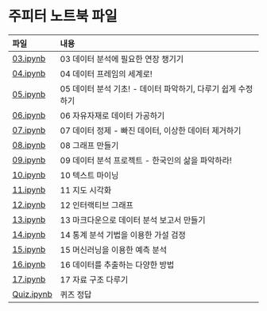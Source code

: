 # 주피터 노트북  파일

파일           | 내용
:------------- |:-------------
[03.ipynb](https://github.com/youngwoos/Doit_Python/blob/main/Notebook/03.ipynb) | 03 데이터 분석에 필요한 연장 챙기기
[04.ipynb](https://github.com/youngwoos/Doit_Python/blob/main/Notebook/04.ipynb) | 04 데이터 프레임의 세계로!
[05.ipynb](https://github.com/youngwoos/Doit_Python/blob/main/Notebook/05.ipynb) | 05 데이터 분석 기초! - 데이터 파악하기, 다루기 쉽게 수정하기
[06.ipynb](https://github.com/youngwoos/Doit_Python/blob/main/Notebook/06.ipynb) | 06 자유자재로 데이터 가공하기
[07.ipynb](https://github.com/youngwoos/Doit_Python/blob/main/Notebook/07.ipynb) | 07 데이터 정제 - 빠진 데이터, 이상한 데이터 제거하기
[08.ipynb](https://github.com/youngwoos/Doit_Python/blob/main/Notebook/08.ipynb) | 08 그래프 만들기
[09.ipynb](https://github.com/youngwoos/Doit_Python/blob/main/Notebook/09.ipynb) | 09 데이터 분석 프로젝트 - 한국인의 삶을 파악하라!
[10.ipynb](https://github.com/youngwoos/Doit_Python/blob/main/Notebook/10.ipynb) | 10 텍스트 마이닝
[11.ipynb](https://github.com/youngwoos/Doit_Python/blob/main/Notebook/11.ipynb) | 11 지도 시각화
[12.ipynb](https://github.com/youngwoos/Doit_Python/blob/main/Notebook/12.ipynb) | 12 인터랙티브 그래프
[13.ipynb](https://github.com/youngwoos/Doit_Python/blob/main/Notebook/13.ipynb) | 13 마크다운으로 데이터 분석 보고서 만들기
[14.ipynb](https://github.com/youngwoos/Doit_Python/blob/main/Notebook/14.ipynb) | 14 통계 분석 기법을 이용한 가설 검정
[15.ipynb](https://github.com/youngwoos/Doit_Python/blob/main/Notebook/15.ipynb) | 15 머신러닝을 이용한 예측 분석
[16.ipynb](https://github.com/youngwoos/Doit_Python/blob/main/Notebook/16.ipynb) | 16 데이터를 추출하는 다양한 방법
[17.ipynb](https://github.com/youngwoos/Doit_Python/blob/main/Notebook/17.ipynb) | 17 자료 구조 다루기
[Quiz.ipynb](https://github.com/youngwoos/Doit_Python/blob/main/Notebook/Quiz.ipynb) | 퀴즈 정답
